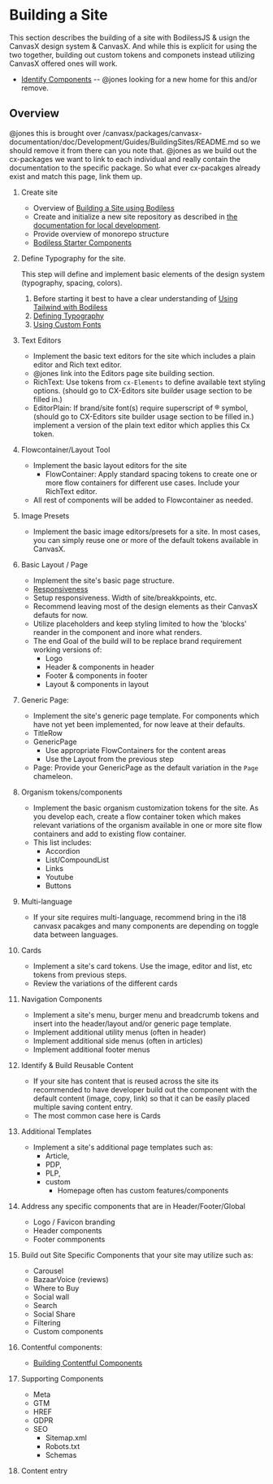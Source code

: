 # Building a Site

This section describes the building of a site with BodilessJS & usign the CanvasX design system & CanvasX. And while this is explicit for using the two together, building out custom tokens and componets instead utilizing CanvasX offered ones will work. 

  * [Identify Components](./IdentifyingComponentsGuide)  -- @jones looking for a new home for this and/or remove.

## Overview

@jones this is brought over /canvasx/packages/canvasx-documentation/doc/Development/Guides/BuildingSites/README.md so we should remove it from there can you note that.
@jones as we build out the cx-packages we want to link to each individual and really contain the documentation to the specific package.  So what ever cx-pacakges already exist and match this page, link them up.

1. Create site

   - Overview of [Building a Site using Bodiless](./TypographySetup/BuildingOverview)
    - Create and initialize a new site repository as described in [the documentation for local development](../../../About/GettingStarted/ResourcesShared/LocalDevelopment.md).
    - Provide overview of monorepo structure
    * [Bodiless Starter Components](./ComponentsStarterKit)

1. Define Typography for the site.

   This step will define and implement basic elements of the design system (typography, spacing, colors).

      1. Before starting it best to have a clear understanding of [Using Tailwind with Bodiless](./TypographySetup/TailwindGuide)
      2. [Defining Typography](./TypographySetup/Typography)
      3. [Using Custom Fonts](./TypographySetup/Fonts)

1. Text Editors
   - Implement the basic text editors for the site which includes a plain editor and Rich text editor.
   - @jones link into the Editors page site building section.
   - RichText: Use tokens from `cx-Elements` to define available text styling options. (should go to CX-Editors site builder usage section to be filled in.)
   - EditorPlain: If brand/site font(s) require superscript of ® symbol, (should go to CX-Editors site builder usage section to be filled in.)
  implement a version of the plain text editor which applies this Cx token.
1. Flowcontainer/Layout Tool
   - Implement the basic layout editors for the site
     - FlowContainer: Apply standard spacing tokens to create one or more flow
      containers for different use cases. Include your RichText editor.
   - All rest of components will be added to Flowcontainer as needed.
1. Image Presets
   - Implement the basic image editors/presets for a site.  In most cases, you
     can simply reuse one or more of the default tokens available in CanvasX.
1. Basic Layout / Page
   - Implement the site's basic page structure.
   - [Responsiveness](./Responsiveness)
   - Setup responsiveness.  Width of site/breakkpoints, etc.
   - Recommend leaving most of the design elements as their CanvasX defauts for now.
   - Utilize placeholders and keep styling limited to how the 'blocks' reander in the component and inore what renders.
   - The end Goal of the build will to be replace brand requirement working versions of:
     - Logo
     - Header & components in header
     - Footer & components in footer
     - Layout & components in layout
1. Generic Page:
   - Implement the site's generic page template. For components which have not yet been implemented, for now leave at their defaults.
   - TitleRow
   - GenericPage
     - Use appropriate FlowContainers for the content areas
     - Use the Layout from the previous step
   - Page: Provide your GenericPage as the default variation in the `Page` chameleon.
1. Organism tokens/components
   - Implement the basic organism customization tokens for the site.  As you develop each, create a flow container token which makes relevant variations of the organism available in one or more site flow containers and add to existing flow container.
   - This list includes:
     - Accordion
     - List/CompoundList
     - Links
     - Youtube
     - Buttons
1. Multi-language
   - If your site requires multi-language, recommend bring in the i18 canvasx pacakges and many components are depending on toggle data between languages.
1. Cards
   - Implement a site's card tokens.  Use the image, editor and list, etc tokens from previous steps.
   - Review the variations of the different cards
1. Navigation Components
   - Implement a site's menu, burger menu and breadcrumb tokens and insert into the header/layout and/or generic page template.
   - Implement additional utility menus (often in header)
   - Implement additional side menus (often in articles)
   - Implement additional footer menus
1. Identify & Build Reusable Content
   - If your site has content that is reused across the site its recommended to have developer build out the component with the default content (image, copy, link) so that it can be easily placed multiple saving content entry.
   - The most common case here is Cards
1. Additional Templates
   - Implement a site's additional page templates such as:
     - Article,
     - PDP,
     - PLP,
     - custom
       - Homepage often has custom features/components
1. Address any specific components that are in Header/Footer/Global
   - Logo / Favicon branding
   - Header components
   - Footer commponents
1. Build out Site Specific Components that your site may utilize such as:
   - Carousel
   - BazaarVoice (reviews)
   - Where to Buy
   - Social wall
   - Search
   - Social Share
   - Filtering
   - Custom components
1. Contentful components:
   - [Building Contentful Components](./BuildingComponents/BuildingContentful)
1. Supporting Components
   - Meta
   - GTM
   - HREF
   - GDPR
   - SEO
     - Sitemap.xml
     - Robots.txt
     - Schemas
1. Content entry
